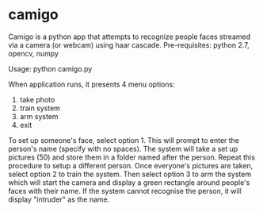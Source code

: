 # camigo
Camigo is a python app that attempts to recognize people faces streamed via a camera (or webcam) using haar cascade.
Pre-requisites: python 2.7, opencv, numpy

Usage: python camigo.py

When application runs, it presents 4 menu options:
1. take photo
2. train system
3. arm system
4. exit

To set up someone's face, select option 1. This will prompt to enter the person's name (specify with no spaces). The system will take a set up pictures (50) and store them in a folder named after the person. Repeat this procedure to setup a different person.
Once everyone's pictures are taken, select option 2 to train the system.
Then select option 3 to arm the system which will start the camera and display a green rectangle around people's faces with their name. If the system cannot recognise the person, it will display "intruder" as the name.
